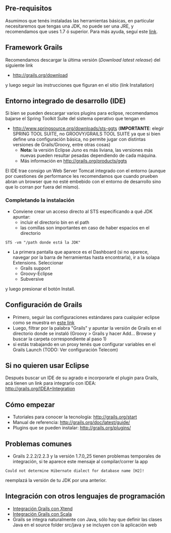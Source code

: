 Pre-requisitos
--------------

Asumimos que tenés instaladas las herramientas básicas, en particular necesitaremos que tengas una JDK, no puede ser una JRE, y recomendamos que uses 1.7 ó superior. Para más ayuda, seguí este [link](preparacion-de-un-entorno-de-desarrollo-java.md).

Framework Grails
----------------

Recomendamos descargar la última versión (*Download latest release*) del siguiente link

-   <http://grails.org/download>

y luego seguir las instrucciones que figuran en el sitio (link Installation)

Entorno integrado de desarrollo (IDE)
-------------------------------------

Si bien se pueden descargar varios plugins para eclipse, recomendamos bajarse el Spring Toolkit Suite del sistema operativo que tengan en

-   <http://www.springsource.org/downloads/sts-ggts> (**IMPORTANTE**: elegir SPRING TOOL SUITE, no GROOVY/GRAILS TOOL SUITE ya que si bien define una configuración básica, no permite jugar con distintas versiones de Grails/Groovy, entre otras cosas)
    -   **Nota:** la versión Eclipse Juno es más liviana, las versiones más nuevas pueden resultar pesadas dependiendo de cada máquina.
    -   Más información en <http://grails.org/products/ggts>

El IDE trae consigo un Web Server Tomcat integrado con el entorno (aunque por cuestiones de performance les recomendamos que cuando prueben abran un browser que no esté embebido con el entorno de desarrollo sino que lo corran por fuera del mismo).

### Completando la instalación

-   Conviene crear un acceso directo al STS especificando a qué JDK apuntar:
    -   incluir el directorio bin en el path
    -   las comillas son importantes en caso de haber espacios en el directorio

`STS -vm "/path donde está la JDK" `

-   La primera pantalla que aparece es el Dashboard (si no aparece, navegar por la barra de herramientas hasta encontrarla), ir a la solapa Extensions. Seleccionar
    -   Grails support
    -   Groovy-Eclipse
    -   Subversive

y luego presionar el botón Install.

Configuración de Grails
-----------------------

-   Primero, seguir las configuraciones estándares para cualquier eclipse como se muestra en [este link](preparacion-de-un-entorno-de-desarrollo-java-configuraciones-adicionales.md)
-   Luego, filtrar por la palabra "Grails" y apuntar la versión de Grails en el directorio donde se instaló (Groovy &gt; Grails y hacer Add... Browse y buscar la carpeta correspondiente al paso 1)
-   si estás trabajando en un proxy tenés que configurar variables en el Grails Launch (TODO: Ver configuración Telecom)

Si no quieren usar Eclipse
--------------------------

Después buscar un IDE de su agrado e incorporarle el plugin para Grails, acá tienen un link para integrarlo con IDEA: <http://grails.org/IDEA+Integration>

Cómo empezar
------------

-   Tutoriales para conocer la tecnología: <http://grails.org/start>
-   Manual de referencia: <http://grails.org/doc/latest/guide/>
-   Plugins que se pueden instalar: <http://grails.org/plugins/>

Problemas comunes
-----------------

-   Grails 2.2.2/2.2.3 y la versión 1.7.0\_25 tienen problemas temporales de integración, si te aparece este mensaje al compilar/correr la app

`Could not determine Hibernate dialect for database name [H2]!`

reemplazá la versión de tu JDK por una anterior.

Integración con otros lenguajes de programación
-----------------------------------------------

-   [Integración Grails con Xtend](integracion-grails-con-xtend.md)
-   [Integración Grails con Scala](integracion-grails-con-scala.md)
-   Grails se integra naturalmente con Java, sólo hay que definir las clases Java en el source folder src/java y se incluyen con la aplicación web

